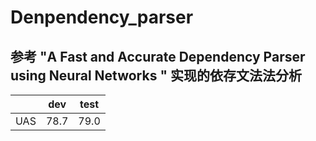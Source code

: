 # Denpendency_parser
## 参考 "A Fast and Accurate Dependency Parser using Neural Networks " 实现的依存文法法分析
| |dev|test
|--|--|--|
| UAS | 78.7|79.0|
